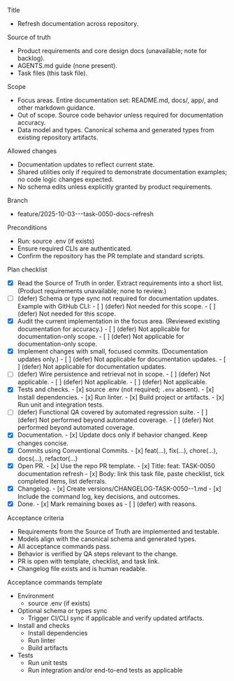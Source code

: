 Title
- Refresh documentation across repository.

Source of truth
- Product requirements and core design docs (unavailable; note for backlog).
- AGENTS.md guide (none present).
- Task files (this task file).

Scope
- Focus areas. Entire documentation set: README.md, docs/, app/, and other markdown guidance.
- Out of scope. Source code behavior unless required for documentation accuracy.
- Data model and types. Canonical schema and generated types from existing repository artifacts.

Allowed changes
- Documentation updates to reflect current state.
- Shared utilities only if required to demonstrate documentation examples; no code logic changes expected.
- No schema edits unless explicitly granted by product requirements.

Branch
- feature/2025-10-03---task-0050-docs-refresh

Preconditions
- Run: source .env (if exists)
- Ensure required CLIs are authenticated.
- Confirm the repository has the PR template and standard scripts.

Plan checklist
- [x] Read the Source of Truth in order. Extract requirements into a short list. (Product requirements unavailable; none to review.)
- [ ] (defer) Schema or type sync not required for documentation updates.
      Example with GitHub CLI:
      - [ ] (defer) Not needed for this scope.
      - [ ] (defer) Not needed for this scope.
- [x] Audit the current implementation in the focus area. (Reviewed existing documentation for accuracy.)
      - [ ] (defer) Not applicable for documentation-only scope.
      - [ ] (defer) Not applicable for documentation-only scope.
- [x] Implement changes with small, focused commits. (Documentation updates only.)
      - [ ] (defer) Not applicable for documentation updates.
      - [ ] (defer) Not applicable for documentation updates.
- [ ] (defer) Wire persistence and retrieval not in scope.
      - [ ] (defer) Not applicable.
      - [ ] (defer) Not applicable.
      - [ ] (defer) Not applicable.
- [x] Tests and checks.
      - [x] source .env (not required; `.env` absent).
      - [x] Install dependencies.
      - [x] Run linter.
      - [x] Build project or artifacts.
      - [x] Run unit and integration tests.
- [ ] (defer) Functional QA covered by automated regression suite.
      - [ ] (defer) Not performed beyond automated coverage.
      - [ ] (defer) Not performed beyond automated coverage.
- [x] Documentation.
      - [x] Update docs only if behavior changed. Keep changes concise.
- [x] Commits using Conventional Commits.
      - [x] feat(...), fix(...), chore(...), docs(...), refactor(...)
- [x] Open PR.
      - [x] Use the repo PR template.
      - [x] Title: feat: TASK-0050 documentation refresh
      - [x] Body: link this task file, paste checklist, tick completed items, list deferrals.
- [x] Changelog.
      - [x] Create versions/CHANGELOG-TASK-0050-<PR or short hash>-1.md
      - [x] Include the command log, key decisions, and outcomes.
- [x] Done.
      - [x] Mark remaining boxes as - [ ] (defer) with reasons.

Acceptance criteria
- Requirements from the Source of Truth are implemented and testable.
- Models align with the canonical schema and generated types.
- All acceptance commands pass.
- Behavior is verified by QA steps relevant to the change.
- PR is open with template, checklist, and task link.
- Changelog file exists and is human readable.

Acceptance commands template
- Environment
  - source .env (if exists)
- Optional schema or types sync
  - Trigger CI/CLI sync if applicable and verify updated artifacts.
- Install and checks
  - Install dependencies
  - Run linter
  - Build artifacts
- Tests
  - Run unit tests
  - Run integration and/or end-to-end tests as applicable
